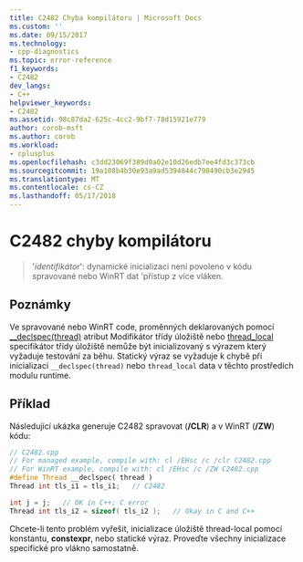 ```yaml
---
title: C2482 Chyba kompilátoru | Microsoft Docs
ms.custom: ''
ms.date: 09/15/2017
ms.technology:
- cpp-diagnostics
ms.topic: error-reference
f1_keywords:
- C2482
dev_langs:
- C++
helpviewer_keywords:
- C2482
ms.assetid: 98c87da2-625c-4cc2-9bf7-78d15921e779
author: corob-msft
ms.author: corob
ms.workload:
- cplusplus
ms.openlocfilehash: c3dd23069f389d0a02e10d26edb7ee4fd3c373cb
ms.sourcegitcommit: 19a108b4b30e93a9ad5394844c798490cb3e2945
ms.translationtype: MT
ms.contentlocale: cs-CZ
ms.lasthandoff: 05/17/2018
---
```

# <a name="compiler-error-c2482"></a>C2482 chyby kompilátoru

>'*identifikátor*': dynamické inicializaci není povoleno v kódu spravované nebo WinRT dat 'přístup z více vláken.

## <a name="remarks"></a>Poznámky

Ve spravované nebo WinRT code, proměnných deklarovaných pomocí [__declspec(thread)](../../cpp/thread.md) atribut Modifikátor třídy úložiště nebo [thread_local](../../cpp/storage-classes-cpp.md#thread_local) specifikátor třídy úložiště nemůže být inicializovaný s výrazem který vyžaduje testování za běhu. Statický výraz se vyžaduje k chybě při inicializaci `__declspec(thread)` nebo `thread_local` data v těchto prostředích modulu runtime.

## <a name="example"></a>Příklad

Následující ukázka generuje C2482 spravovat (**/CLR**) a v WinRT (**/ZW**) kódu:

```cpp
// C2482.cpp
// For managed example, compile with: cl /EHsc /c /clr C2482.cpp
// For WinRT example, compile with: cl /EHsc /c /ZW C2482.cpp
#define Thread __declspec( thread )
Thread int tls_i1 = tls_i1;   // C2482

int j = j;   // OK in C++; C error
Thread int tls_i2 = sizeof( tls_i2 );   // Okay in C and C++
```

Chcete-li tento problém vyřešit, inicializace úložiště thread-local pomocí konstantu, **constexpr**, nebo statické výraz. Proveďte všechny inicializace specifické pro vlákno samostatně.